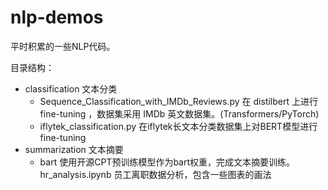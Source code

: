 # nlp-demos
平时积累的一些NLP代码。



目录结构：

* classification 文本分类
  * Sequence_Classification_with_IMDb_Reviews.py 在 distilbert 上进行 fine-tuning ，数据集采用 IMDb 英文数据集。(Transformers/PyTorch)
  * iflytek_classification.py 在iflytek长文本分类数据集上对BERT模型进行 fine-tuning
* summarization 文本摘要
  * bart 使用开源CPT预训练模型作为bart权重，完成文本摘要训练。
hr_analysis.ipynb 员工离职数据分析，包含一些图表的画法
